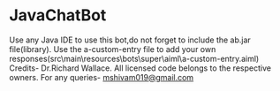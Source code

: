 # JavaChatBot
Use any Java IDE to use this bot,do not forget to include the ab.jar file(library).
Use the a-custom-entry file to add your own responses(src\main\resources\bots\super\aiml\a-custom-entry.aiml)
Credits- Dr.Richard Wallace.
All licensed code belongs to the respective owners.
For any queries- mshivam019@gmail.com
